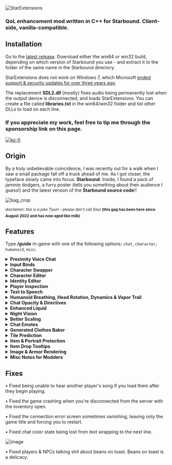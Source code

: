 ![StarExtensions](https://files.catbox.moe/qlqnge.png)

### QoL enhancement mod written in C++ for Starbound. Client-side, vanilla-compatible.

## Installation
Go to the [latest release](https://github.com/StarExtensions/StarExtensions/releases/latest). Download either the win64 or win32 build, depending on which version of Starbound you use - and extract it to the folder of the same name in the Starbound directory.

StarExtensions does not work on Windows 7, which Microsoft [ended support & security updates for over three years ago](https://support.microsoft.com/en-us/windows/windows-7-support-ended-on-january-14-2020-b75d4580-2cc7-895a-2c9c-1466d9a53962).

The replacement **SDL2.dll** (mostly) fixes audio being permanently lost when the output device is disconnected, and loads StarExtensions. You can create a file called **libraries.txt** in the win64/win32 folder and list other DLLs to load on each line.
### If you appreciate my work, feel free to tip me through the sponsorship link on this page.
[![ko-fi](https://ko-fi.com/img/githubbutton_sm.svg)](https://ko-fi.com/Q5Q1EH3WV)

## Origin

By a truly unbelievable coincidence, I was recently out for a walk when I saw a small package fall off a truck ahead of me.  As I got closer, the typeface slowly came into focus: **Starbound**. Inside, I found a pack of jammie dodgers, a furry poster (tells you something about their audience I guess!) and the latest version of the **Starbound source code**!!

![bag_crop](https://user-images.githubusercontent.com/80987908/185361129-9883fb92-9597-4ba4-b003-4be3dc4971a3.png)

<sup>*disclaimer: this is a joke Tiyuri - please don't call Saul*</sup>
<sup>**(this gag has been here since August 2022 and has now aged like milk)**</sup>

## Features
Type **/guide** in-game with one of the following options: `chat`, `character`, `humanoid`, `misc`.

<details>
<summary><b>Proximity Voice Chat</b></summary>

StarExtensions adds **proximity voice chat**.

Type **/voice** to open the menu, but don't forget to set the push-to-talk bind in **/binds**.

![image](https://github.com/StarExtensions/StarExtensions/assets/80987908/1084c969-800e-41e3-996d-704876f3de6a)

</details>

<details>
<summary><b>Input Binds</b></summary>

StarExtensions adds support for mods to add custom bindings. Type <b>/binds</b> to open the bindings menu.

Modders: to add your own binds, add a .binds file anywhere in your mod. Be careful not to overwrite someone elses .binds file.
Here is an example .binds file, which adds a bind with two defaults.

```json
{
  "examplemod": {
    "name": "Example Mod",
    "bannerName" : "Example Mod!!",
    "binds": {
      "awesomebind": {
        "default": [{
          "type": "key",
          "value": "C",
          "mods": ["LShift"]
        },
        {
          "type": "key",
          "value": "V",
          "mods": ["LShift"]
        }],
        "name": "Awesome Bind"
      }
    }
  }
}
```

You can then use the **input.bind\*** functions.

</details>

<details>
<summary><b>Character Swapper</b></summary>

Swap with your other selves. The ship of the character you joined as stays & saves to the original character's ship file.

Swapping immediately saves the previous character. Ship upgrades for a visiting character will not be applied until you join as that character.

![swapper](https://user-images.githubusercontent.com/80987908/185360435-b03d31ec-74cf-4499-9820-09f28cfdc835.gif)

</details>

<details>
<summary><b>Character Editor</b></summary>

Repurposes Starbound's character creation pane as an in-game editor, so you can edit your appearance live.

![editor](https://user-images.githubusercontent.com/80987908/185359481-3a46fb16-fee0-4ee3-90bd-26f668215596.gif)

</details>

<details>
<summary><b>Identity Editor</b></summary>

For more advanced character editing, you can use the new identity commands to directly modify your character's identity.

![identity_mod](https://user-images.githubusercontent.com/80987908/185365614-1eb5c6b3-a115-436e-847e-4047c682a0f3.gif)

</details>

<details>
<summary><b>Player Inspection</b></summary>

Originally present in Starbound's beta, player inspection is back! The **/description** command lets you change your character's description.

![description](https://user-images.githubusercontent.com/80987908/185783346-3383114f-995b-4ab6-bb66-249dc5fce976.gif)


</details>

<details>
<summary><b>Text to Speech</b></summary>

Players and NPCs now use [Software Automatic Mouth](https://discordier.github.io/sam/). You can enable & customize it with **/speech**!

Glitch get a voice by default. You may want to set a **/speech rule** after so it doesn't speak all of your text.

You can give other species a default voice with a patch. Here's the patch used for Glitch as an example:

**/species/glitch.species.patch**
```json
[
  {
    "op": "add",
    "path": "/samVoiceProfiles",
    "value": {
      "male": {
        "pitch": 50,
        "mouth": 142,
        "throat": 142
      },
      "female": {
        "pitch": 32,
        "mouth": 180,
        "throat": 165
      }
    }
  }
]
```

These are the default variables:
```json
{
  "sing" : false,
  "pitch" : 64,
  "speed" : 72,
  "mouth" : 128,
  "throat" : 128,
  "audioSpeed" : 1.0
}
```

Many thanks to thedjinn for [porting SAM to Rust](https://github.com/thedjinn/rustsam)!

</details>

<details>
<summary><b>Humanoid Breathing, Head Rotation, Dynamics & Vapor Trail</b></summary>
  
Humanoids now breathe, and player heads rotate when sitting, dancing or holding an item. Both are togglable.
  
![breathing](https://user-images.githubusercontent.com/80987908/185374557-b0eb1165-42f9-4115-86d9-6680060c65a6.gif)
![aiming](https://user-images.githubusercontent.com/80987908/185373968-1dc89371-f43a-4171-a493-c81a65dc37c9.gif)
  
Chucklefish gave humanoids [a vapor trail](https://playstarbound.com/21st-july-progress/). It's meant to appear when you fall but it seems they had forgotten to actually hook it up, so I did. It also now rotates with your velocity, and fades in.

![vapor_trail](https://user-images.githubusercontent.com/80987908/185793966-153761ed-14a2-4419-9ba3-fac31644fb61.gif)

<details>
<summary>Humanoid Guide</summary>

### NPCs
To disable breathing or dynamics on NPCs, these can be put in their status properties:
```json
{
  "disableBreathing" : true,
  "disableDynamics" : true
}
```

### Humanoid Overrides
In your .species config file, you can specify the following in `"humanoidOverrides" : {}`:
 
<details>
<summary>.species:humanoidOverrides example</summary>
  
```json
"humanoidOverrides" : {
  "headSliceY" : 25,
  // THIS IS DEPRECATED! cleaves the body in two, using the upper slice as part of the head for rotation.
  
  // if your body spritesheet has pixels that must appear attached to the head,
  // then these two are available for head rotation compatibility.
  "useBodyMask" : true,
  // adds a ?blendmult=/humanoid/<species>/mask/<gender>body.png to the body drawable's directives
  "useBodyHeadMask" : true,
  // 1. copies the body drawable
  // 2. prefixes ?blendmult=/humanoid/<species>/headmask/<gender>body.png to the directives
  // 3. moves it as if part of the head, overrides headSliceY
  
  "headUsesBodyFrame" : true,
  // makes the head copy the body's frame when drawn
  "hairUsesBodyFrame" : true,
  // makes the hair copy the body's frame when drawn
  "facialHairUsesBodyFrame" : true,
  // makes the facial hair copy the body's frame when drawn
}
```
 
</details>

If you are using the `xUsesBodyFrame` options, you will need to add .frames files to your `/humanoid/<species>/` folder that match the body frames.
<details>
<summary>template [female/male]head.frames OR hair/default.frames</summary>
  
```json
{
  "frameGrid" : {
    "size" : [43, 43],
    "dimensions" : [9, 6],

    "names" : [
      [ null, "idle.1", "idle.2", "idle.3", "idle.4", "idle.5", "sit.1", null, "duck.1" ],
      [ null, "walk.1", "walk.2", "walk.3", "walk.4", "walk.5", "walk.6", "walk.7", "walk.8" ],
      [ null, "run.1", "run.2", "run.3", "run.4", "run.5", "run.6", "run.7", "run.8" ],
      [ null, "jump.1", "jump.2", "jump.3", "jump.4", "fall.1", "fall.2", "fall.3", "fall.4" ],
      [ null, "climb.1", "climb.2", "climb.3", "climb.4", "climb.5", "climb.6", "climb.7", "climb.8" ],
      [ null, "swimIdle.1", null, null, "swim.1", "swim.2", "swim.3", "swim.4" ]
    ]
  },
  "aliases" : {
    "swimIdle.2" : "swimIdle.1",
    "swim.5" : "swimIdle.1",
    "swim.6" : "swimIdle.1",
    "swim.7" : "swimIdle.1",
    "lay.1" : "run.8",
    //aliases for vanilla compatibility
    "normal" : "idle.1",
    "climb" : "climb.1"
  }
}
```
  
</details>
  
### Dynamics
  
To add support for a modded species, add these files with a mod:
- `/humanoid/<species>/dynamic/base/<gender>body.png` - Base layer
- `/humanoid/<species>/dynamic/<gender>body.png` - Moving layer
- Used instead if the player has generated body directives (very very rare, you can just make 'em blank)
  - `/humanoid/<species>/dynamic/mask/<gender>body.png` - Moving mask
  - `/humanoid/<species>/dynamic/basemask/<gender>body.png` - Base mask
  
To add support for an armor item, add these files to the armor item's directory with a mod, \<image> being the same name of the original spritesheet such as 'chestf'.
- `dynamic/base/<image>` - Base layer
- `dynamic/<image>` - Moving layer
- `dynamic/mask/<image>` - Mask to cut pixels out of the humanoid moving layer if necessary.

<b>You must add `"dynamic" : true` to the parameters of an item instance to enable dynamics.</b>

For <b>[vanilla-compatible generated clothing](https://silverfeelin.github.io/Starbound-NgOutfitGenerator/)</b>:
- Add a table called `dynamicData` {} to the parameters. In it, you can insert the following generated directives from the outfit generator of your choice with these names:
  - `base` - Base layer
  - `moving` - Moving layer
  - `mask` - Mask to cut pixels out of the humanoid moving layer if necessary.
  - `overlay` - Non-moving overlay layer.
  - You can also insert a `multiplier` number value to multiply the dynamics intensity.

<b>Please remember to include a standard `directives` parameter for players without this mod or dynamics enabled!</b>

</details>

---

</details>

<details>
<summary><b>Chat Opacity & Directives</b></summary>

You can now set the opacity of chat text, which was originally a hardcoded 50%.

You can now apply processing directives to the chat font, the default is `?border=1;000;0000`.

![chat](https://user-images.githubusercontent.com/80987908/185368435-d694a2fc-e76c-4b70-aa63-77fbb6bbac5e.gif)

</details>

<details>
<summary><b>Enhanced Liquid</b></summary>

Smoothens out the appearance of liquid and adds a highlight to the top.
![healing_liquid](https://user-images.githubusercontent.com/80987908/215626572-3fd5ec7a-b5cc-49df-a6f2-52161bbe265f.gif)


</details>

<details>
<summary><b>Night Vision</b></summary>

Makes the dark.. not so dark.

![nv](https://user-images.githubusercontent.com/80987908/185371133-766de8e7-05c2-4f7b-9e21-0687afd89fe0.gif)

</details>


<details>
<summary><b>Better Scaling</b></summary>

Beautifies tech and status scaling by changing how it's rendered to scale the drawables instead of the sprites. Works with parent directives set from tech and status effect scripts, and primary directives from status primary scripts!

This also fixes various offset issues with scaling, such as your head detaching when you crouch.

![image](https://user-images.githubusercontent.com/80987908/185363859-8afecdaf-80cd-45b4-a92a-9b41330b7bd7.png)

</details>

<details>
<summary><b>Chat Emotes</b></summary>
  
You can now type emotes! Only StarExtensions users can see emotes.

![RrnSvF](https://user-images.githubusercontent.com/80987908/187029093-0f1f08ef-6aeb-4279-9227-e6e96fcaa69a.gif)

<details>
<summary>Emote List</summary>
<b>Does not list personal emotes.</b>

```
ralsei
ralseiweed
asexual
transgender
aroace
genderfluid
bigender
nonbinary
aromantic
bisexual
pansexual
LGBT / pride
lesbian
gay
looky
fnich
why
trollface
stare
ruin
sadde
sad
letsgo
laughedat
flubshed
desolate
bruhe
coolwoah
alcoholism
booba
yes
BibleThump
4Head
ResidentSleeper
NotLikeThis
WutFace
THEROCK
sussybaka
peepoSad
peepoBlanket
WeirdChamp
peepoLove
weSmart
REEeee
monkaGun
FeelsGoodMan
peepoHappy
FeelsOkayMan
HYPERS
YEP
FeelsBadMan
Sadge
widepeepoSad
PepeLaugh
monkaS
monkaW
POGGERS
KEKW
LULW
Pepega
widepeepoHappy
PepeHands
Pog
OMEGALUL
clown_mfs
parrot_wot
deranged_cowboy
morbius
NOOOO
PepeSus
SadCat
TrollDespair
ayy_lmao
clueless
eyes
monkaEyes
gigachad
moyai
wasted
```

</details>

</details>


<details>
<summary><b>Generated Clothes Baker</b></summary>
  
Internally bakes the extremely long directives of [generated clothes](https://silverfeelin.github.io/Starbound-NgOutfitGenerator/) to a spritesheet, so they no longer destroy performance.

</details>

<details>
<summary><b>Tile Prediction</b></summary>
  
Placing tiles on servers is now predicted to make building smoother.

</details>

<details>
<summary><b>Item & Portrait Protection</b></summary>
  
When another player tries to use a Lua script to copy your item, they get a dollar store version with most important parameters removed.

When another player tries to use [world.entityPortrait](https://starbound-unofficial.readthedocs.io/en/latest/lua/world.html#jsonarray-world-entityportrait-entityid-entityid-string-portraitmode) to copy your clothing and you've put the parameter `"portraitProtected" : true` on it, they don't get the directives.

</details>

<details>
<summary><b>Item Drop Tooltips</b></summary>

You can now hover over item drops to get to know them a little better.

![](https://user-images.githubusercontent.com/80987908/211474220-c79eefb1-5098-486e-8f5f-bc9ac7cf9b5c.gif)


</details>

<details>
<summary><b>Image & Armor Rendering</b></summary>

Use the <b>/render</b> command to render an image with directives to your clipboard. This is useful for recovering sprites.
You can also render your worn armor to the clipboard - type <b>/render</b> on its own for more information.

</details>

<details>
<summary><b>Misc Notes for Modders</b></summary>

I'm just putting these here until I have a better place for them.

You can override the Pane Layer of Script Panes now.
In a script pane's config, specify "paneLayer" with a string value of either:

`"tooltip", "modalWindow", "stickyWindow", "hud"`

Specifying "hud" prevents the pane from displaying the player's menu icon.
You can make a ScriptPane non-dismissable by setting these two:
```json
"paneLayer" : "hud",
"dismissable" : false
```

You can specify immediateSoundPool alongside the vanilla immediateSound in an animation state's properties to play a random immediateSound.

**immediateSoundPool** must be an array, with each entry being a possible immediateSound value (string or array of strings for each frame)

</details>

## Fixes

• Fixed being unable to hear another player's song if you load them after they begin playing.

• Fixed the game crashing when you're disconnected from the server with the inventory open.

• Fixed the connection error screen sometimes vanishing, leaving only the game title and forcing you to restart.

• Fixed chat color state being lost from text wrapping to the next line.

![image](https://user-images.githubusercontent.com/80987908/185369315-db8a641c-4e3b-435b-8251-acaaa4715fe6.png)

• Fixed players & NPCs talking shit about beans on toast. Beans on toast is a delicacy.
